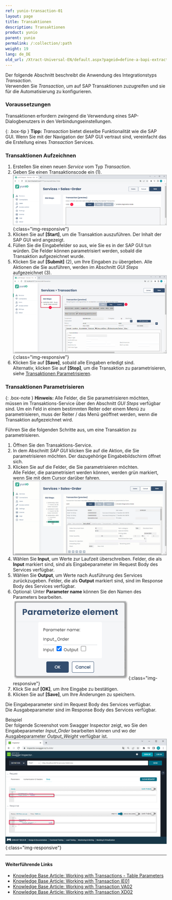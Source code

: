 ```yaml
---
ref: yunio-transaction-01
layout: page
title: Transaktionen
description: Transaktionen
product: yunio
parent: yunio
permalink: /:collection/:path
weight: 19
lang: de_DE
old_url: /Xtract-Universal-EN/default.aspx?pageid=define-a-bapi-extraction
---
```

Der folgende Abschnitt beschreibt die Anwendung des Integrationstyps *Transaction*.<br>
Verwenden Sie *Transaction*, um auf SAP Transaktionen zuzugreifen und sie für die Automatisierung zu konfigurieren.

### Voraussetzungen

Transaktionen erfordern zwingend die Verwendung eines SAP-Dialogbenutzers in den Verbindungseinstellungen.

{: .box-tip }
**Tipp:** *Transaction* bietet dieselbe Funktionalität wie die SAP GUI.
Wenn Sie mit der Navigation der SAP GUI vertraut sind, vereinfacht das die Erstellung eines *Transaction* Services.


### Transaktionen Aufzeichnen

1. Erstellen Sie einen neuen *Service* vom Typ *Transaction*.  
2. Geben Sie einen Transaktionscode ein (1). <br>
![transaction](/img/content/yunio/transaction.png){:class="img-responsive"}
3. Klicken Sie auf **[Start]**, um die Transaktion auszuführen.
Der Inhalt der SAP GUI wird angezeigt.
4. Füllen Sie die Eingabefelder so aus, wie Sie es in der SAP GUI tun würden. Die Felder können parametrisiert werden, sobald die Transaktion aufgezeichnet wurde.
5. Klicken Sie auf **[Submit]** (2), um Ihre Eingaben zu übergeben.
Alle Aktionen die Sie ausführen, werden im Abschnitt *GUI Steps* aufgezeichnet (3). <br>
![transaction-ie01](/img/content/yunio/transaction-ie01.png){:class="img-responsive"}
6. Klicken Sie auf **[Save]**, sobald alle Eingaben erledigt sind. <br>
Alternativ, klicken Sie auf **[Stop]**, um die Transaktion zu parametrisieren, siehe [Transaktionen Parametrisieren](#transaktionen-parametrisieren).

### Transaktionen Parametrisieren

{: .box-note }
**Hinweis:** Alle Felder, die Sie parametrisieren möchten, müssen im Transaktions-Service über den Abschnitt *GUI Steps* verfügbar sind. Um ein Feld in einem bestimmten Reiter oder einem Menü zu parametrisieren, muss der Reiter / das Menü geöffnet werden, wenn die Transaktion aufgezeichnet wird.

Führen Sie die folgenden Schritte aus, um eine Transaktion zu parametrisieren.

1. Öffnen Sie den Transaktions-Service. 
2. In dem Abschnitt *SAP GUI* klicken Sie auf die Aktion, die Sie parametrisieren möchten. Der dazugehörige Eingabebildschirm öffnet sich.
3. Klicken Sie auf die Felder, die Sie parametrisieren möchten.<br>
Alle Felder, die parametrisiert werden können, werden grün markiert, wenn Sie mit dem Cursor darüber fahren.<br>
![transaction-actions](/img/content/yunio/va02param.gif)
4. Wählen Sie **Input**, um Werte zur Laufzeit überschreiben. Felder, die als **Input** markiert sind, sind als Eingabeparameter im Request Body des Services verfügbar.
5. Wählen Sie **Output**, um Werte nach Ausführung des Services zurückzugeben. Felder, die als **Output** markiert sind, sind im Response Body des Services verfügbar.
6. Optional: Unter **Parameter name** können Sie den Namen des Parameters bearbeiten.<br>
![transaction-parameterize](/img/content/yunio/transaction-parameterize.png){:class="img-responsive"}
7. Klick Sie auf **[OK]**, um ihre Eingabe zu bestätigen.
8. Klicken Sie auf **[Save]**, um Ihre Änderungen zu speichern.

Die Eingabeparameter sind im Request Body des Services verfügbar.<br>
Die Ausgabeparameter sind im Response Body des Services verfügbar.

Beispiel<br>
Der folgende Screenshot vom Swagger Inspector zeigt, wo Sie den Eingabeparameter *Input_Order* bearbeiten können und wo der Ausgabeparameter *Output_Weight* verfügbar ist.<br>
![transaction-copy-download](/img/content/yunio/transaction-swagger-inspector.png){:class="img-responsive"}


****
#### Weiterführende Links
- [Knowledge Base Article: Working with Transactions - Table Parameters](https://kb.theobald-software.com/yunio/transaction-table-parameters)
- [Knowledge Base Article: Working with Transaction IE01](https://kb.theobald-software.com/yunio/transaction-ie01)
- [Knowledge Base Article: Working with Transaction VA02](https://kb.theobald-software.com/yunio/transaction-va02)
- [Knowledge Base Article: Working with Transaction XD02](https://kb.theobald-software.com/yunio/transaction-xd02)
